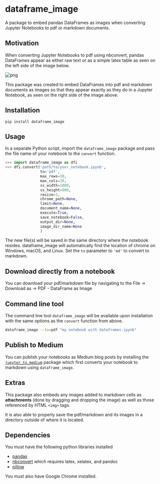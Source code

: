 # dataframe_image

A package to embed pandas DataFrames as images when converting Jupyter Notebooks to pdf or markdown documents.

## Motivation

When converting Jupyter Notebooks to pdf using nbconvert, pandas DataFrames appear as either raw text or as a simple latex table as seen on the left side of the image below.

![png](images/dataframe_image_compare.png)

This package was created to embed DataFrames into pdf and markdown documents as images so that they appear exactly as they do in a Jupyter Notebook, as seen on the right side of the image above.

## Installation

`pip install dataframe_image`

## Usage

In a separate Python script, import the `dataframe_image` package and pass the file name of your notebook to the `convert` function.

```python
>>> import dataframe_image as dfi
>>> dfi.convert('path/to/your_notebook.ipynb',
                to='pdf',
                max_rows=30,
                max_cols=10,
                ss_width=1000,
                ss_height=900,
                resize=1,
                chrome_path=None,
                limit=None,
                document_name=None,
                execute=True,
                save_notebook=False,
                output_dir=None,
                image_dir_name=None
                )
```

The new file(s) will be saved in the same directory where the notebook resides. dataframe_image will automatically find the location of chrome on Windows, macOS, and Linux. Set the `to` parameter to `'md'` to convert to markdown.

## Download directly from a notebook

You can download your pdf/markdown file by navigating to the File -> Download as -> PDF - DataFrame as Image

## Command line tool

The command line tool `dataframe_image` will be available upon installation with the same options as the `convert` function from above.

```bash
dataframe_image --to=pdf "my notebook with dataframes.ipynb"
```

## Publish to Medium

You can publish your notebooks as Medium blog posts by installing the [`jupyter_to_medium`](https://github.com/dexplot/jupyter_to_medium) package which first converts your notebook to markdown using `dataframe_image`.

## Extras

This package also embeds any images added to markdown cells as **attachments** (done by dragging and dropping the image) as well as those referenced by HTML `<img>` tags.

It is also able to properly save the pdf/markdown and its images in a directory outside of where it is located.

## Dependencies

You must have the following python libraries installed

* [pandas](https://github.com/pandas-dev/pandas)
* [nbconvert](https://github.com/jupyter/nbconvert) which requires latex, xelatex, and pandoc
* [pillow](https://github.com/python-pillow/Pillow)

You must also have Google Chrome installed.

